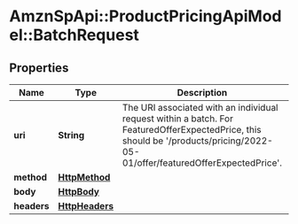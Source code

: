 # AmznSpApi::ProductPricingApiModel::BatchRequest

## Properties
Name | Type | Description | Notes
------------ | ------------- | ------------- | -------------
**uri** | **String** | The URI associated with an individual request within a batch. For FeaturedOfferExpectedPrice, this should be &#x27;/products/pricing/2022-05-01/offer/featuredOfferExpectedPrice&#x27;. | 
**method** | [**HttpMethod**](HttpMethod.md) |  | 
**body** | [**HttpBody**](HttpBody.md) |  | [optional] 
**headers** | [**HttpHeaders**](HttpHeaders.md) |  | [optional] 

